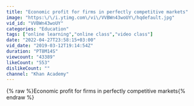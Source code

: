```yaml
---
title: "Economic profit for firms in perfectly competitive markets"
image: "https:\/\/i.ytimg.com\/vi\/VVBWn43woUY\/hqdefault.jpg"
vid_id: "VVBWn43woUY"
categories: "Education"
tags: ["online learning","online class","video class"]
date: "2022-04-27T23:58:15+03:00"
vid_date: "2019-03-12T19:14:54Z"
duration: "PT8M14S"
viewcount: "43389"
likeCount: "553"
dislikeCount: ""
channel: "Khan Academy"
---
```

{% raw %}Economic profit for firms in perfectly competitive markets{% endraw %}
